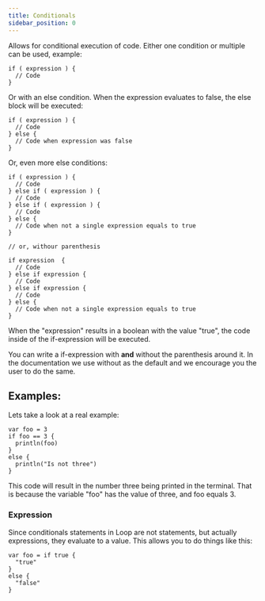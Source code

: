 ```yaml
---
title: Conditionals
sidebar_position: 0
---
```


Allows for conditional execution of code. Either one condition or multiple can
be used, example:

```loop
if ( expression ) {
  // Code
}
```

Or with an else condition. When the expression evaluates to false, the else block will be executed:

```loop
if ( expression ) {
  // Code
} else {
  // Code when expression was false
}
```

Or, even more else conditions:

```loop
if ( expression ) {
  // Code
} else if ( expression ) {
  // Code
} else if ( expression ) {
  // Code
} else {
  // Code when not a single expression equals to true
}

// or, withour parenthesis 

if expression  {
  // Code
} else if expression {
  // Code
} else if expression {
  // Code
} else {
  // Code when not a single expression equals to true
}
```

When the "expression" results in a boolean with the value "true", the code inside of the if-expression will be executed.

You can write a if-expression with **and** without the parenthesis around it. In the documentation we use without as the default and we encourage you the user to do the same.

## Examples:

Lets take a look at a real example:

```loop
var foo = 3
if foo == 3 {
  println(foo)
}
else {
  println("Is not three")
}
```

This code will result in the number three being printed in the terminal. That is because the variable "foo" has the value of three, and foo equals 3. 

### Expression

Since conditionals statements in Loop are not statements, but actually expressions, they evaluate to a value. This allows you to do things like this:

```loop
var foo = if true {
  "true"
}
else {
  "false"
}
```